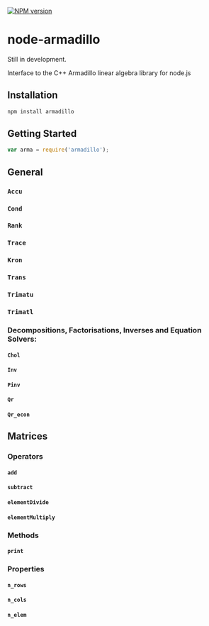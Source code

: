 [![NPM version](https://badge.fury.io/js/armadillo.svg)](http://badge.fury.io/js/armadillo)

node-armadillo
===========

Still in development.

Interface to the C++ Armadillo linear algebra library for node.js

## Installation

```bash
npm install armadillo
```

## Getting Started
```javascript		
var arma = require('armadillo');
```

## General

### `Accu`

### `Cond`

### `Rank`

### `Trace`

### `Kron`

### `Trans`

### `Trimatu`

### `Trimatl`

### Decompositions, Factorisations, Inverses and Equation Solvers:

#### `Chol`

#### `Inv`

#### `Pinv`

#### `Qr`

#### `Qr_econ`

## Matrices

### Operators

#### `add`

#### `subtract`

#### `elementDivide`

#### `elementMultiply`

### Methods

#### `print`

### Properties

#### `n_rows`

#### `n_cols`

#### `n_elem`